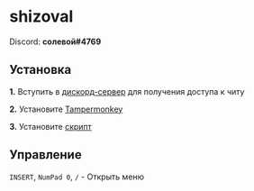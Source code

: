 # shizoval

Discord: **солевой#4769**

## Установка

**1.** Вступить в [дискорд-сервер](https://discord.gg/uZx9rx6rSZ) для получения доступа к читу

**2.** Установите [Tampermonkey](https://www.tampermonkey.net/)

**3.** Установите [скрипт](https://github.com/sheezzmee/shizoval/raw/main/shizoval.user.js)

## Управление

`INSERT`, `NumPad 0`, `/` - Открыть меню
